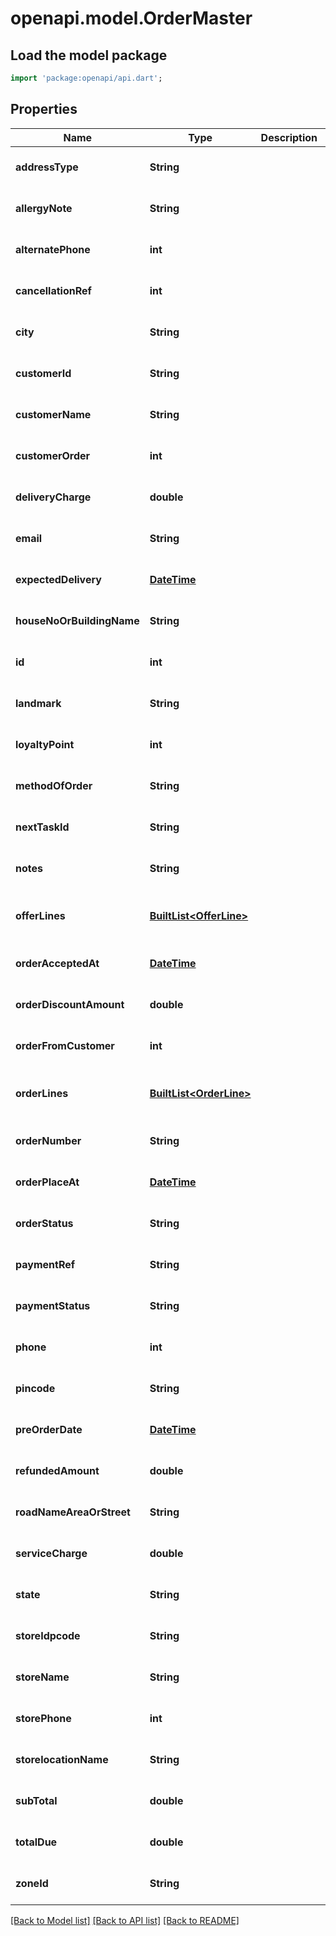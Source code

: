 # openapi.model.OrderMaster

## Load the model package
```dart
import 'package:openapi/api.dart';
```

## Properties
Name | Type | Description | Notes
------------ | ------------- | ------------- | -------------
**addressType** | **String** |  | [optional] [default to null]
**allergyNote** | **String** |  | [optional] [default to null]
**alternatePhone** | **int** |  | [optional] [default to null]
**cancellationRef** | **int** |  | [optional] [default to null]
**city** | **String** |  | [optional] [default to null]
**customerId** | **String** |  | [optional] [default to null]
**customerName** | **String** |  | [optional] [default to null]
**customerOrder** | **int** |  | [optional] [default to null]
**deliveryCharge** | **double** |  | [optional] [default to null]
**email** | **String** |  | [optional] [default to null]
**expectedDelivery** | [**DateTime**](DateTime.md) |  | [optional] [default to null]
**houseNoOrBuildingName** | **String** |  | [optional] [default to null]
**id** | **int** |  | [optional] [default to null]
**landmark** | **String** |  | [optional] [default to null]
**loyaltyPoint** | **int** |  | [optional] [default to null]
**methodOfOrder** | **String** |  | [optional] [default to null]
**nextTaskId** | **String** |  | [optional] [default to null]
**notes** | **String** |  | [optional] [default to null]
**offerLines** | [**BuiltList&lt;OfferLine&gt;**](OfferLine.md) |  | [optional] [default to const []]
**orderAcceptedAt** | [**DateTime**](DateTime.md) |  | [optional] [default to null]
**orderDiscountAmount** | **double** |  | [optional] [default to null]
**orderFromCustomer** | **int** |  | [optional] [default to null]
**orderLines** | [**BuiltList&lt;OrderLine&gt;**](OrderLine.md) |  | [optional] [default to const []]
**orderNumber** | **String** |  | [optional] [default to null]
**orderPlaceAt** | [**DateTime**](DateTime.md) |  | [optional] [default to null]
**orderStatus** | **String** |  | [optional] [default to null]
**paymentRef** | **String** |  | [optional] [default to null]
**paymentStatus** | **String** |  | [optional] [default to null]
**phone** | **int** |  | [optional] [default to null]
**pincode** | **String** |  | [optional] [default to null]
**preOrderDate** | [**DateTime**](DateTime.md) |  | [optional] [default to null]
**refundedAmount** | **double** |  | [optional] [default to null]
**roadNameAreaOrStreet** | **String** |  | [optional] [default to null]
**serviceCharge** | **double** |  | [optional] [default to null]
**state** | **String** |  | [optional] [default to null]
**storeIdpcode** | **String** |  | [optional] [default to null]
**storeName** | **String** |  | [optional] [default to null]
**storePhone** | **int** |  | [optional] [default to null]
**storelocationName** | **String** |  | [optional] [default to null]
**subTotal** | **double** |  | [optional] [default to null]
**totalDue** | **double** |  | [optional] [default to null]
**zoneId** | **String** |  | [optional] [default to null]

[[Back to Model list]](../README.md#documentation-for-models) [[Back to API list]](../README.md#documentation-for-api-endpoints) [[Back to README]](../README.md)



